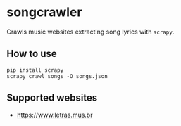 # songcrawler

Crawls music websites extracting song lyrics with `scrapy`.

## How to use
```
pip install scrapy
scrapy crawl songs -O songs.json
```

## Supported websites
- https://www.letras.mus.br
